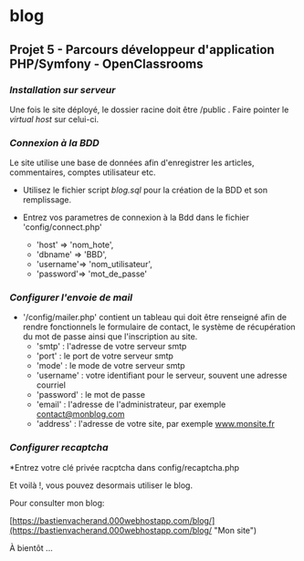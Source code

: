 blog
====

Projet 5 - Parcours développeur d'application PHP/Symfony - OpenClassrooms
--------------------------------------------------------------------------

### ___Installation sur serveur___

Une fois le site déployé, le dossier racine doit être /public . Faire pointer le _virtual host_ sur celui-ci.

### ___Connexion à la BDD___

Le site utilise une base de données afin d'enregistrer les articles, commentaires, comptes utilisateur etc.

* Utilisez le fichier script *blog.sql* pour la création de la BDD et son remplissage.
* Entrez vos parametres de connexion à la Bdd dans le fichier 'config/connect.php'

    * 'host'    => 'nom_hote',
    * 'dbname'  => 'BBD',
    * 'username'=> 'nom_utilisateur',
    * 'password'=> 'mot_de_passe'

### ___Configurer l'envoie de mail___

* '/config/mailer.php' contient un tableau qui doit être renseigné afin de rendre fonctionnels le formulaire de contact, le système de récupération du mot de passe ainsi que l'inscription au site.
    * 'smtp' : l'adresse de votre serveur smtp
    * 'port' : le port de votre serveur smtp
    * 'mode' : le mode de votre serveur smtp
    * 'username' : votre identifiant pour le serveur, souvent une adresse courriel
    * 'password' : le mot de passe
    * 'email' : l'adresse de l'administrateur, par exemple contact@monblog.com
    * 'address' : l'adresse de votre site, par exemple www.monsite.fr

### ___Configurer recaptcha___

*Entrez votre clé privée racptcha dans config/recaptcha.php


 Et voilà !, vous pouvez desormais utiliser le blog.

 Pour consulter mon blog:

 [https://bastienvacherand.000webhostapp.com/blog/](https://bastienvacherand.000webhostapp.com/blog/ "Mon site")

 À bientôt ...


